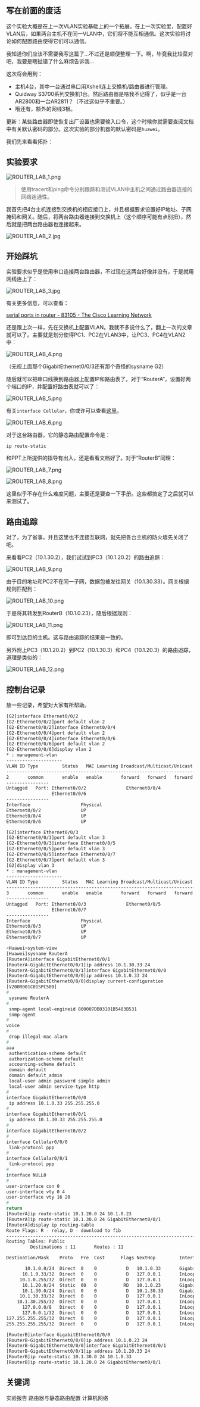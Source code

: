 ## 写在前面的废话

这个实验大概是在上一次VLAN实验基础上的一个拓展。在上一次实验里，配置好VLAN后，如果两台主机不在同一VLAN中，它们将不能互相通信。这次实验将讨论如何配置路由使得它们可以通信。

我知道你们应该不需要我写这篇了...不过还是顺便整理一下。啊，毕竟我比较菜对吧，我要是瞎扯错了什么麻烦告诉我...

这次将会用到：

+ 主机4台，其中一台通过串口用Xshell连上交换机/路由器进行管理。
+ Quidway S3700系列交换机1台。然后路由器是啥我不记得了，似乎是一台AR2800和一台AR2811？（不过这似乎不重要。）
+ 哦还有，额外的网线3根。

更新：某些路由器即使恢复出厂设置也需要输入口令，这个时候你就需要查阅文档中有关默认密码的部分。这次实验的部分机器的默认密码是`huawei`。

我们先来看看拓扑：

## 实验要求
![ROUTER_LAB_1.png](./img/ROUTER_LAB_1.png)

> 使用tracert和ping命令分别跟踪和测试VLAN中主机之间通过路由器连接的网络连通性。

我首先把4台主机连接到交换机的相应接口上，并且根据要求设置好IP地址、子网掩码和网关。随后，将两台路由器连接到交换机上（这个顺序可能有点别扭），然后就是把两台路由器也连接起来。

![ROUTER_LAB_2.jpg](./img/ROUTER_LAB_2.jpg)

## 开始踩坑
实验要求似乎是使用串口连接两台路由器，不过现在这两台好像并没有，于是就用网线连上了：

![ROUTER_LAB_3.jpg](./img/ROUTER_LAB_3.jpg)

有关更多信息，可以查看：

[serial ports in router - 83105 - The Cisco Learning Network](https://learningnetwork.cisco.com/thread/83105)

还是跟上次一样，先在交换机上配置VLAN。我就不多说什么了，翻上一次的文章就可以了。主要就是划分使得PC1、PC2在VLAN3中，让PC3、PC4在VLAN2中：

![ROUTER_LAB_4.png](./img/ROUTER_LAB_4.png)

（无视上面那个GigabitEthernet0/0/3还有那个奇怪的sysname G2）

随后就可以把串口线换到路由器上配置IP和路由表了。对于“RouterA”，设置好两个端口的IP，并配置好路由表就可以了：

![ROUTER_LAB_5.png](./img/ROUTER_LAB_5.png)

有关`interface Cellular`，你或许可以查看[这里](https://support.huawei.com/enterprise/zh/doc/EDOC1000097154?section=k00f)。

![ROUTER_LAB_6.png](./img/ROUTER_LAB_6.png)

对于这台路由器，它的静态路由配置命令是：

    ip route-static

和PPT上所提供的指导有出入，还是看看文档好了。对于“RouterB”同理：
    
![ROUTER_LAB_7.png](./img/ROUTER_LAB_7.png)

![ROUTER_LAB_8.png](./img/ROUTER_LAB_8.png)

这里似乎不存在什么难度问题，主要还是要查一下手册。这些都搞定了之后就可以来测试了。

## 路由追踪
对了，为了省事，并且这里也不连接互联网，就先把各台主机的防火墙先关闭了吧。

来看看PC2（10.1.30.2），我们试试到PC3（10.1.20.2）的路由追踪：

![ROUTER_LAB_9.png](./img/ROUTER_LAB_9.png)

由于目的地址和PC2不在同一子网，数据包被发往网关（10.1.30.33）。网关根据规则匹配到：

![ROUTER_LAB_10.png](./img/ROUTER_LAB_10.png)

于是将其转发到RouterB（10.1.0.23），随后根据规则：

![ROUTER_LAB_11.png](./img/ROUTER_LAB_11.png)

即可到达目的主机。这与路由追踪的结果是一致的。

另外附上PC3（10.1.20.2）到PC2（10.1.30.3）和PC4（10.1.20.3）的路由追踪，道理是类似的：

![ROUTER_LAB_12.png](./img/ROUTER_LAB_12.png)

## 控制台记录
放一些记录，希望对大家有所帮助。

``` bash
[G2]interface Ethernet0/0/2
[G2-Ethernet0/0/2]port default vlan 2          
[G2-Ethernet0/0/2]interface Ethernet0/0/4
[G2-Ethernet0/0/4]port default vlan 2    
[G2-Ethernet0/0/4]interface Ethernet0/0/6
[G2-Ethernet0/0/6]port default vlan 2
[G2-Ethernet0/0/6]display vlan 2
* : management-vlan
---------------------
VLAN ID Type         Status   MAC Learning Broadcast/Multicast/Unicast Property 
--------------------------------------------------------------------------------
2       common       enable   enable       forward   forward   forward default  
----------------
Untagged   Port: Ethernet0/0/2               Ethernet0/0/4               
                 Ethernet0/0/6               
----------------
Interface                   Physical 
Ethernet0/0/2               UP      
Ethernet0/0/4               UP      
Ethernet0/0/6               UP

[G2]interface Ethernet0/0/3
[G2-Ethernet0/0/3]port default vlan 3
[G2-Ethernet0/0/3]interface Ethernet0/0/5
[G2-Ethernet0/0/5]port default vlan 3    
[G2-Ethernet0/0/5]interface Ethernet0/0/7
[G2-Ethernet0/0/7]port default vlan 3
[G2]display vlan 3
* : management-vlan
---------------------
VLAN ID Type         Status   MAC Learning Broadcast/Multicast/Unicast Property 
--------------------------------------------------------------------------------
3       common       enable   enable       forward   forward   forward default  
----------------
Untagged   Port: Ethernet0/0/3               Ethernet0/0/5               
                 Ethernet0/0/7  
----------------
Interface                   Physical 
Ethernet0/0/3               UP      
Ethernet0/0/5               UP      
Ethernet0/0/7               UP
```

``` bash
<Huawei>system-view
[Huawei]sysname RouterA
[RouterA]interface GigabitEthernet0/0/1
[RouterA-GigabitEthernet0/0/1]ip address 10.1.30.33 24
[RouterA-GigabitEthernet0/0/1]interface GigabitEthernet0/0/0
[RouterA-GigabitEthernet0/0/0]ip address 10.1.0.33 24
[RouterA-GigabitEthernet0/0/0]display current-configuration 
[V200R001C01SPC500]
#
 sysname RouterA
#
 snmp-agent local-engineid 800007DB03101B5483B531
 snmp-agent 
#
voice
#
 drop illegal-mac alarm
#
aaa 
 authentication-scheme default
 authorization-scheme default
 accounting-scheme default
 domain default 
 domain default_admin 
 local-user admin password simple admin
 local-user admin service-type http
#
interface GigabitEthernet0/0/0
 ip address 10.1.0.33 255.255.255.0 
#
interface GigabitEthernet0/0/1
 ip address 10.1.30.33 255.255.255.0      
#                                         
interface GigabitEthernet0/0/2            
#                                         
interface Cellular0/0/0                   
 link-protocol ppp                        
#                                         
interface Cellular0/0/1                   
 link-protocol ppp                        
#                                         
interface NULL0                           
#                                         
user-interface con 0                      
user-interface vty 0 4                    
user-interface vty 16 20                  
#                                         
return
[RouterA]ip route-static 10.1.20.0 24 10.1.0.23
[RouterA]ip route-static 10.1.30.0 24 GigabitEthernet0/0/1
[RouterA]display ip routing-table 
Route Flags: R - relay, D - download to fib
------------------------------------------------------------------------------
Routing Tables: Public
         Destinations : 11       Routes : 11       

Destination/Mask    Proto   Pre  Cost      Flags NextHop         Interface

       10.1.0.0/24  Direct  0    0           D   10.1.0.33       GigabitEthernet0/0/0
      10.1.0.33/32  Direct  0    0           D   127.0.0.1       InLoopBack0
     10.1.0.255/32  Direct  0    0           D   127.0.0.1       InLoopBack0
      10.1.20.0/24  Static  60   0          RD   10.1.0.23       GigabitEthernet0/0/0
      10.1.30.0/24  Direct  0    0           D   10.1.30.33      GigabitEthernet0/0/1
     10.1.30.33/32  Direct  0    0           D   127.0.0.1       InLoopBack0
    10.1.30.255/32  Direct  0    0           D   127.0.0.1       InLoopBack0
      127.0.0.0/8   Direct  0    0           D   127.0.0.1       InLoopBack0
      127.0.0.1/32  Direct  0    0           D   127.0.0.1       InLoopBack0
127.255.255.255/32  Direct  0    0           D   127.0.0.1       InLoopBack0
255.255.255.255/32  Direct  0    0           D   127.0.0.1       InLoopBack0
```

``` bash
[RouterB]interface GigabitEthernet0/0/0
[RouterB-GigabitEthernet0/0/0]ip address 10.1.0.23 24
[RouterB-GigabitEthernet0/0/0]interface GigabitEthernet0/0/1
[RouterB-GigabitEthernet0/0/1]ip address 10.1.20.33 24
[RouterB]ip route-static 10.1.30.0 24 10.1.0.33
[RouterB]ip route-static 10.1.20.0 24 GigabitEthernet0/0/1
```

## 关键词
实验报告 路由器与静态路由配置 计算机网络

